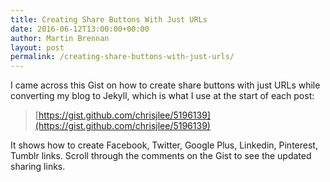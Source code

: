 ```yaml
---
title: Creating Share Buttons With Just URLs
date: 2016-06-12T13:00:00+00:00
author: Martin Brennan
layout: post
permalink: /creating-share-buttons-with-just-urls/
---
```


I came across this Gist on how to create share buttons with just URLs while converting my blog to Jekyll, which is what I use at the start of each post:

> [https://gist.github.com/chrisjlee/5196139](https://gist.github.com/chrisjlee/5196139)

It shows how to create Facebook, Twitter, Google Plus, Linkedin, Pinterest, Tumblr links. Scroll through the comments on the Gist to see the updated sharing links.
